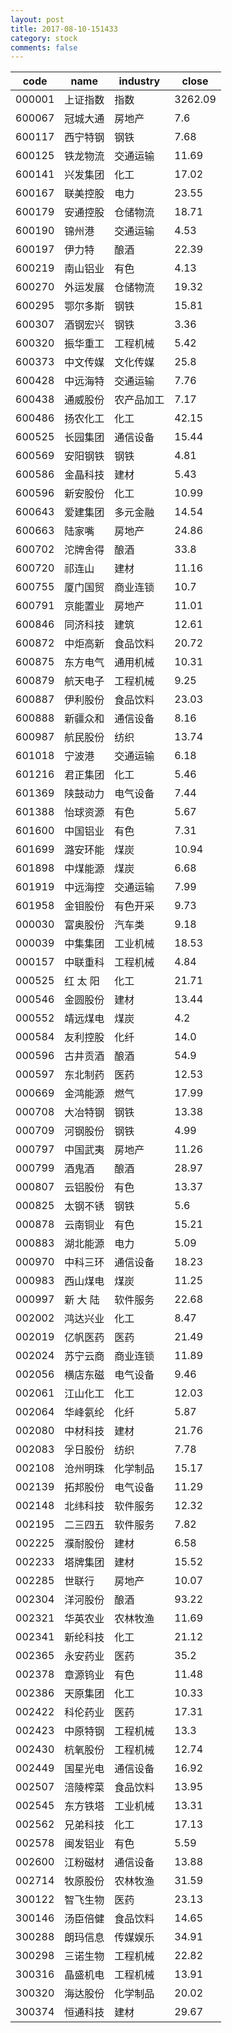 ```yaml
---
layout: post
title: 2017-08-10-151433
category: stock
comments: false
---
```

| code   |   name   |  industry  |  close  |
|--------|----------|------------|---------|
| 000001 | 上证指数 |    指数    | 3262.09 |
| 600067 | 冠城大通 |   房地产   |   7.6   |
| 600117 | 西宁特钢 |    钢铁    |   7.68  |
| 600125 | 铁龙物流 |  交通运输  |  11.69  |
| 600141 | 兴发集团 |    化工    |  17.02  |
| 600167 | 联美控股 |    电力    |  23.55  |
| 600179 | 安通控股 |  仓储物流  |  18.71  |
| 600190 |  锦州港  |  交通运输  |   4.53  |
| 600197 |  伊力特  |    酿酒    |  22.39  |
| 600219 | 南山铝业 |    有色    |   4.13  |
| 600270 | 外运发展 |  仓储物流  |  19.32  |
| 600295 | 鄂尔多斯 |    钢铁    |  15.81  |
| 600307 | 酒钢宏兴 |    钢铁    |   3.36  |
| 600320 | 振华重工 |  工程机械  |   5.42  |
| 600373 | 中文传媒 |  文化传媒  |   25.8  |
| 600428 | 中远海特 |  交通运输  |   7.76  |
| 600438 | 通威股份 | 农产品加工 |   7.17  |
| 600486 | 扬农化工 |    化工    |  42.15  |
| 600525 | 长园集团 |  通信设备  |  15.44  |
| 600569 | 安阳钢铁 |    钢铁    |   4.81  |
| 600586 | 金晶科技 |    建材    |   5.43  |
| 600596 | 新安股份 |    化工    |  10.99  |
| 600643 | 爱建集团 |  多元金融  |  14.54  |
| 600663 |  陆家嘴  |   房地产   |  24.86  |
| 600702 | 沱牌舍得 |    酿酒    |   33.8  |
| 600720 |  祁连山  |    建材    |  11.16  |
| 600755 | 厦门国贸 |  商业连锁  |   10.7  |
| 600791 | 京能置业 |   房地产   |  11.01  |
| 600846 | 同济科技 |    建筑    |  12.61  |
| 600872 | 中炬高新 |  食品饮料  |  20.72  |
| 600875 | 东方电气 |  通用机械  |  10.31  |
| 600879 | 航天电子 |  工程机械  |   9.25  |
| 600887 | 伊利股份 |  食品饮料  |  23.03  |
| 600888 | 新疆众和 |  通信设备  |   8.16  |
| 600987 | 航民股份 |    纺织    |  13.74  |
| 601018 |  宁波港  |  交通运输  |   6.18  |
| 601216 | 君正集团 |    化工    |   5.46  |
| 601369 | 陕鼓动力 |  电气设备  |   7.44  |
| 601388 | 怡球资源 |    有色    |   5.67  |
| 601600 | 中国铝业 |    有色    |   7.31  |
| 601699 | 潞安环能 |    煤炭    |  10.94  |
| 601898 | 中煤能源 |    煤炭    |   6.68  |
| 601919 | 中远海控 |  交通运输  |   7.99  |
| 601958 | 金钼股份 |  有色开采  |   9.73  |
| 000030 | 富奥股份 |   汽车类   |   9.18  |
| 000039 | 中集集团 |  工业机械  |  18.53  |
| 000157 | 中联重科 |  工程机械  |   4.84  |
| 000525 | 红 太 阳 |    化工    |  21.71  |
| 000546 | 金圆股份 |    建材    |  13.44  |
| 000552 | 靖远煤电 |    煤炭    |   4.2   |
| 000584 | 友利控股 |    化纤    |   14.0  |
| 000596 | 古井贡酒 |    酿酒    |   54.9  |
| 000597 | 东北制药 |    医药    |  12.53  |
| 000669 | 金鸿能源 |    燃气    |  17.99  |
| 000708 | 大冶特钢 |    钢铁    |  13.38  |
| 000709 | 河钢股份 |    钢铁    |   4.99  |
| 000797 | 中国武夷 |   房地产   |  11.26  |
| 000799 |  酒鬼酒  |    酿酒    |  28.97  |
| 000807 | 云铝股份 |    有色    |  13.37  |
| 000825 | 太钢不锈 |    钢铁    |   5.6   |
| 000878 | 云南铜业 |    有色    |  15.21  |
| 000883 | 湖北能源 |    电力    |   5.09  |
| 000970 | 中科三环 |  通信设备  |  18.23  |
| 000983 | 西山煤电 |    煤炭    |  11.25  |
| 000997 | 新 大 陆 |  软件服务  |  22.68  |
| 002002 | 鸿达兴业 |    化工    |   8.47  |
| 002019 | 亿帆医药 |    医药    |  21.49  |
| 002024 | 苏宁云商 |  商业连锁  |  11.89  |
| 002056 | 横店东磁 |  电气设备  |   9.46  |
| 002061 | 江山化工 |    化工    |  12.03  |
| 002064 | 华峰氨纶 |    化纤    |   5.87  |
| 002080 | 中材科技 |    建材    |  21.76  |
| 002083 | 孚日股份 |    纺织    |   7.78  |
| 002108 | 沧州明珠 |  化学制品  |  15.17  |
| 002139 | 拓邦股份 |  电气设备  |  11.29  |
| 002148 | 北纬科技 |  软件服务  |  12.32  |
| 002195 | 二三四五 |  软件服务  |   7.82  |
| 002225 | 濮耐股份 |    建材    |   6.58  |
| 002233 | 塔牌集团 |    建材    |  15.52  |
| 002285 |  世联行  |   房地产   |  10.07  |
| 002304 | 洋河股份 |    酿酒    |  93.22  |
| 002321 | 华英农业 |  农林牧渔  |  11.69  |
| 002341 | 新纶科技 |    化工    |  21.12  |
| 002365 | 永安药业 |    医药    |   35.2  |
| 002378 | 章源钨业 |    有色    |  11.48  |
| 002386 | 天原集团 |    化工    |  10.33  |
| 002422 | 科伦药业 |    医药    |  17.31  |
| 002423 | 中原特钢 |  工程机械  |   13.3  |
| 002430 | 杭氧股份 |  工程机械  |  12.74  |
| 002449 | 国星光电 |  通信设备  |  16.92  |
| 002507 | 涪陵榨菜 |  食品饮料  |  13.95  |
| 002545 | 东方铁塔 |  工业机械  |  13.31  |
| 002562 | 兄弟科技 |    化工    |  17.13  |
| 002578 | 闽发铝业 |    有色    |   5.59  |
| 002600 | 江粉磁材 |  通信设备  |  13.88  |
| 002714 | 牧原股份 |  农林牧渔  |  31.59  |
| 300122 | 智飞生物 |    医药    |  23.13  |
| 300146 | 汤臣倍健 |  食品饮料  |  14.65  |
| 300288 | 朗玛信息 |  传媒娱乐  |  34.91  |
| 300298 | 三诺生物 |  工程机械  |  22.82  |
| 300316 | 晶盛机电 |  工程机械  |  13.91  |
| 300320 | 海达股份 |  化学制品  |  20.02  |
| 300374 | 恒通科技 |    建材    |  29.67  |
